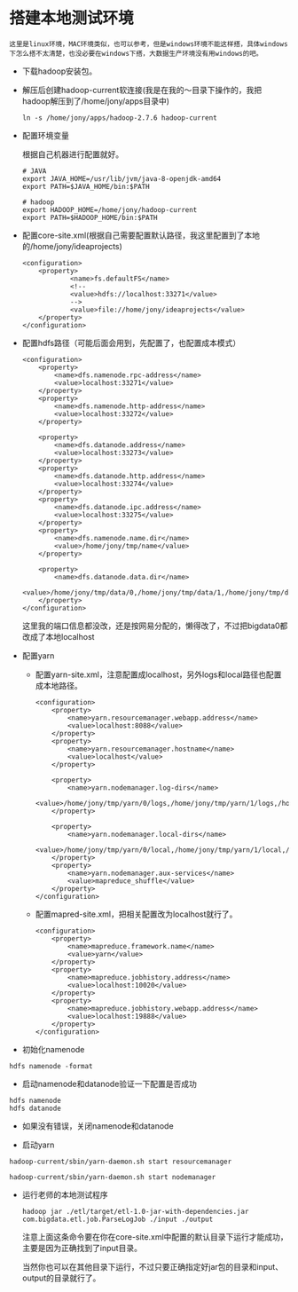 # 搭建本地测试环境

    这里是linux环境，MAC环境类似，也可以参考，但是windows环境不能这样搭，具体windows下怎么搭不太清楚，也没必要在windows下搭，大数据生产环境没有用windows的吧。

- 下载hadoop安装包。

- 解压后创建hadoop-current软连接(我是在我的～目录下操作的，我把hadoop解压到了/home/jony/apps目录中)
    ```
    ln -s /home/jony/apps/hadoop-2.7.6 hadoop-current
    ```

- 配置环境变量

    根据自己机器进行配置就好。

    ```
    # JAVA
    export JAVA_HOME=/usr/lib/jvm/java-8-openjdk-amd64
    export PATH=$JAVA_HOME/bin:$PATH

    # hadoop
    export HADOOP_HOME=/home/jony/hadoop-current
    export PATH=$HADOOP_HOME/bin:$PATH
    ```

- 配置core-site.xml(根据自己需要配置默认路径，我这里配置到了本地的/home/jony/ideaprojects)

    ```
    <configuration>
        <property>
                <name>fs.defaultFS</name>
                <!--
                <value>hdfs://localhost:33271</value>
                -->
                <value>file://home/jony/ideaprojects</value>
        </property>
    </configuration>
    ```

- 配置hdfs路径（可能后面会用到，先配置了，也配置成本模式）

    ```
    <configuration>
        <property>
            <name>dfs.namenode.rpc-address</name>
            <value>localhost:33271</value>
        </property>
        <property>
            <name>dfs.namenode.http-address</name>
            <value>localhost:33272</value>
        </property>

        <property>
            <name>dfs.datanode.address</name>
            <value>localhost:33273</value>
        </property>
        <property>
            <name>dfs.datanode.http.address</name>
            <value>localhost:33274</value>
        </property>
        <property>
            <name>dfs.datanode.ipc.address</name>
            <value>localhost:33275</value>
        </property>
        <property>
            <name>dfs.namenode.name.dir</name>
            <value>/home/jony/tmp/name</value>
        </property>

        <property>
            <name>dfs.datanode.data.dir</name>
            <value>/home/jony/tmp/data/0,/home/jony/tmp/data/1,/home/jony/tmp/data/2</value>
        </property>
    </configuration>
    ```

    这里我的端口信息都没改，还是按网易分配的，懒得改了，不过把bigdata0都改成了本地localhost

- 配置yarn

    - 配置yarn-site.xml，注意配置成localhost，另外logs和local路径也配置成本地路径。
        
        ```
        <configuration>
            <property>
                <name>yarn.resourcemanager.webapp.address</name>
                <value>localhost:8088</value>
            </property>
            <property>
                <name>yarn.resourcemanager.hostname</name>
                <value>localhost</value>
            </property>

            <property>
                <name>yarn.nodemanager.log-dirs</name>
                <value>/home/jony/tmp/yarn/0/logs,/home/jony/tmp/yarn/1/logs,/home/jony/tmp/yarn/2/logs</value>
            </property>

            <property>
                <name>yarn.nodemanager.local-dirs</name>
                <value>/home/jony/tmp/yarn/0/local,/home/jony/tmp/yarn/1/local,/home/jony/tmp/yarn/2/local</value>
            </property>
            <property>
                <name>yarn.nodemanager.aux-services</name>
                <value>mapreduce_shuffle</value>
            </property>
        </configuration>        
        ```
    
    - 配置mapred-site.xml，把相关配置改为localhost就行了。

        ```
        <configuration>
            <property>
                <name>mapreduce.framework.name</name>
                <value>yarn</value>
            </property>
            <property>
                <name>mapreduce.jobhistory.address</name>
                <value>localhost:10020</value>
            </property>
            <property>
                <name>mapreduce.jobhistory.webapp.address</name>
                <value>localhost:19888</value>
            </property>
        </configuration>
        ```

- 初始化namenode

```
hdfs namenode -format
```

- 启动namenode和datanode验证一下配置是否成功

```
hdfs namenode
hdfs datanode
```

- 如果没有错误，关闭namenode和datanode

- 启动yarn
```
hadoop-current/sbin/yarn-daemon.sh start resourcemanager

hadoop-current/sbin/yarn-daemon.sh start nodemanager
```

- 运行老师的本地测试程序
    ```
    hadoop jar ./etl/target/etl-1.0-jar-with-dependencies.jar com.bigdata.etl.job.ParseLogJob ./input ./output
    ```
    注意上面这条命令要在你在core-site.xml中配置的默认目录下运行才能成功，主要是因为正确找到了input目录。
    
    当然你也可以在其他目录下运行，不过只要正确指定好jar包的目录和input、output的目录就行了。